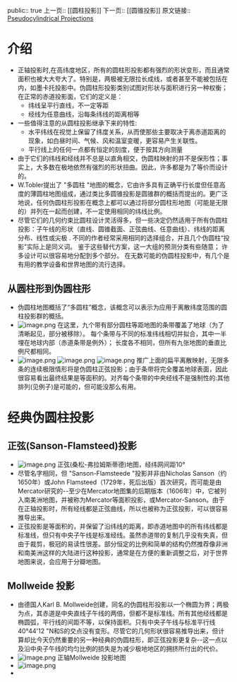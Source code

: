 public:: true
上一页:: [[圆柱投影]]
下一页:: [[圆锥投影]]
原文链接:: [Pseudocylindrical Projections](https://web.archive.org/web/20180701163420/http://progonos.com/furuti/MapProj/Normal/ProjPCyl/projPCyl.html)

# 介绍
- 正轴投影时,在高纬度地区，所有的圆柱形投影都有强烈的形状变形，而且通常面积也被大大夸大了。特别是，两极被无限拉长成线，或者甚至不能被包括在内，如墨卡托投影中。伪圆柱形投影类别试图对形状与面积进行另一种权衡；在正常的赤道投影面，它们的定义是：
  * 纬线呈平行直线，不一定等距
  * 经线为任意曲线，沿每条纬线的距离相等
- 一些值得注意的从圆柱投影继承下来的特性:
  * 水平纬线在视觉上保留了纬度关系，从而使那些主要取决于离赤道距离的现象，如白昼时间、气候、风和温室变暖，更容易产生关联性。
  * 平行线上的任何一点都有恒定的刻度，便于按其方向测量
- 由于它们的纬线和经线并不总是以直角相交，伪圆柱映射的并不是保形性；事实上，大多数在极地依然有强烈的形状扭曲。因此，许多都是为了等价而设计的。
- W.Tobler提出了 "多圆柱 "地图的概念，它由许多具有正确平行长度但任意高度的薄圆柱地图组成，通过类比多圆锥投影是圆锥群的概括而提出的。更广泛地说，任何伪圆柱形投影在概念上都可以通过将部分圆柱形地图（可能是无限的）并列在一起而创建，不一定使用相同的纬线比例。
- 尽管它们的几何约束比圆柱设计灵活得多，但一些决定仍然适用于所有伪圆柱投影：子午线的形状（直线、圆锥截面、正弦曲线、任意曲线）、纬线的距离分布、线性或尖极 . 不同的作者经常采用相同的选择组合，并且几个伪圆柱“投影”实际上是同义词。 鉴于这些替代方案，这一大组的预测分类有些随意； 许多设计可以很容易地分配到多个部分。 在无数可能的伪圆柱投影中，有几个是有用的教学设备和世界地图的流行选择。
## 从圆柱形到伪圆柱形
- 伪圆柱地图概括了“多圆柱”概念，该概念可以表示为应用于离散纬度范围的圆柱投影群的概括。
- ![image.png](../assets/image_1624185644019_0.png) 
  在这里，九个带有部分圆柱等距地图的条带覆盖了地球（为了清晰起见，部分被移除）。 每个条带与不同的标准纬线相切并拟合，其中一半埋在地球内部（赤道条带是例外）； 长度各不相同，但所有九张地图的垂直比例尺都相同。
- ![image.png](../assets/image_1624185710461_0.png) ![image.png](../assets/image_1624185733955_0.png) 
  ![image.png](../assets/image_1624185665643_0.png) 
  推广上面的扁平离散映射，无限多条的连续极限情形将是伪圆柱正弦投影；由于条带将完全覆盖地球表面，因此很容易看出最终结果是等面积的。对齐每个条带的中央经线不是强制性的:其他排列(见例子)是可能的，但可能没那么有用。
# 经典伪圆柱投影
## 正弦(Sanson-Flamsteed)投影
- ![image.png](../assets/image_1624186137066_0.png) 
  正弦(桑松-弗拉姆斯蒂德)地图，经纬网间距10°
- 尽管名字相同，但 "Sanson-Flamsteede "投影并非由Nicholas Sanson（约1650年）或John Flamsteed（1729年，死后出版）首次研究，而可能是由Mercator研究的--至少在Mercator地图集的后期版本（1606年）中，它被列入南美洲地图，并被称为Mercator等面积投影，或Mercator-Sanson。由于在正轴投影时，所有经线都是正弦曲线，所以也被称为正弦投影，可以很容易推导出来。
- 正弦投影是等面积的，并保留了沿纬线的距离，即赤道地图中的所有纬线都是标准线，但只有中央子午线是标准经线。虽然赤道带的复制几乎没有失真，但由于裁剪，极冠的易读性很差。部分恒定的比例和简单的结构仍然推荐像非洲和南美洲这样的大陆进行这种投影，通常是在方便的重新调整之后，对于世界地图来说，会应用于分瓣地图。
## Mollweide 投影
- 由德国人Karl B. Mollweide创建，同名的伪圆柱形投影以一个椭圆为界；两极为点，其赤道是中央直线子午线的两倍，但都不是标准线。所有其他经线都是椭圆弧，平行线的间距不等，以保持面积。只有中央子午线与标准平行线40°44'12 "N和S的交点没有变形。尽管它的几何形状很容易推导出来，但计算却比今天仍然重要的另一种经典的伪圆柱形，即正弦投影更复杂--这一点以及沿中央子午线的均匀比例的损失是为减少极地地区的拥挤所付出的代价。
- ![image.png](../assets/image_1624186225925_0.png)
  正轴Mollweide 投影地图
- ![image.png](../assets/image_1624186276986_0.png)
-
